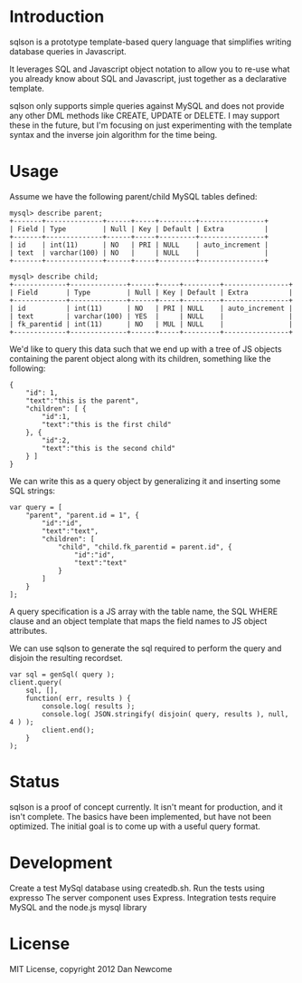 # Introduction 

sqlson is a prototype template-based query language that simplifies writing database queries
in Javascript.

It leverages SQL and Javascript object notation to allow you to re-use what you already know
about SQL and Javascript, just together as a declarative template.

sqlson only supports simple queries against MySQL and does not provide any other DML methods like CREATE,
UPDATE or DELETE. I may support these in the future, but I'm focusing on just experimenting
with the template syntax and the inverse join algorithm for the time being.

# Usage

Assume we have the following parent/child MySQL tables defined:

    mysql> describe parent;
    +-------+--------------+------+-----+---------+----------------+
    | Field | Type         | Null | Key | Default | Extra          |
    +-------+--------------+------+-----+---------+----------------+
    | id    | int(11)      | NO   | PRI | NULL    | auto_increment |
    | text  | varchar(100) | NO   |     | NULL    |                |
    +-------+--------------+------+-----+---------+----------------+

    mysql> describe child;
    +-------------+--------------+------+-----+---------+----------------+
    | Field       | Type         | Null | Key | Default | Extra          |
    +-------------+--------------+------+-----+---------+----------------+
    | id          | int(11)      | NO   | PRI | NULL    | auto_increment |
    | text        | varchar(100) | YES  |     | NULL    |                |
    | fk_parentid | int(11)      | NO   | MUL | NULL    |                |
    +-------------+--------------+------+-----+---------+----------------+

We'd like to query this data such that we end up with a tree of JS objects
containing the parent object along with its children, something like the following:

    {
        "id": 1, 
        "text":"this is the parent",
        "children": [ { 
            "id":1, 
            "text":"this is the first child"
        }, { 
            "id":2, 
            "text":"this is the second child"
        } ]
    }

We can write this as a query object by generalizing it and inserting some SQL
strings:

    var query = [ 
        "parent", "parent.id = 1", { 
            "id":"id", 
            "text":"text",
            "children": [ 
                "child", "child.fk_parentid = parent.id", { 
                    "id":"id", 
                    "text":"text"
                } 
            ]
        } 
    ];

A query specification is a JS array with the table name, the SQL WHERE clause and an
object template that maps the field names to JS object attributes.

We can use sqlson to generate the sql required to perform the query and disjoin the resulting
recordset. 

	var sql = genSql( query ); 
	client.query(
		sql, [], 
		function( err, results ) { 
			console.log( results );
			console.log( JSON.stringify( disjoin( query, results ), null, 4 ) );
			client.end();
		}
	);

# Status 

sqlson is a proof of concept currently. It isn't meant for production, and it isn't complete.
The basics have been implemented, but have not been optimized. The initial goal is to 
come up with a useful query format.

# Development

Create a test MySql database using createdb.sh.
Run the tests using expresso 
The server component uses Express.
Integration tests require MySQL and the node.js mysql library

# License

MIT License, copyright 2012 Dan Newcome
